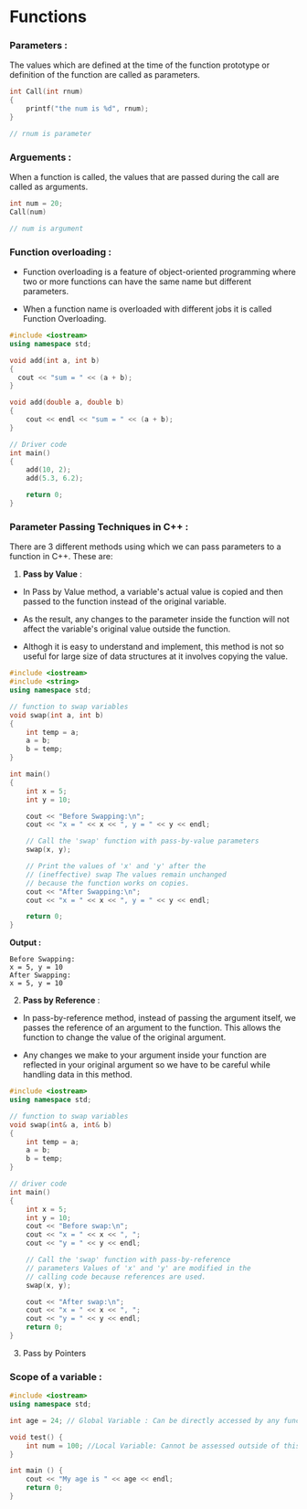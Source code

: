 # Functions

### Parameters : 

The values which are defined at the time of the function prototype or definition of the function are called as parameters.

```cpp
int Call(int rnum)
{
	printf("the num is %d", rnum);
}

// rnum is parameter
```

### Arguements :

When a function is called, the values that are passed during the call are called as arguments.

```cpp
int num = 20;
Call(num)

// num is argument
```

### Function overloading :

- Function overloading is a feature of object-oriented programming where two or more functions can have the same name but different parameters.

- When a function name is overloaded with different jobs it is called Function Overloading.

```cpp
#include <iostream>
using namespace std;

void add(int a, int b)
{
  cout << "sum = " << (a + b);
}

void add(double a, double b)
{
    cout << endl << "sum = " << (a + b);
}

// Driver code
int main()
{
    add(10, 2);
    add(5.3, 6.2);

    return 0;
}
```

### Parameter Passing Techniques in C++ : 

There are 3 different methods using which we can pass parameters to a function in C++. These are:

1. **Pass by Value** : 

- In Pass by Value method, a variable's actual value is copied and then passed to the function instead of the original variable. 

- As the result, any changes to the parameter inside the function will not affect the variable's original value outside the function.

- Althogh it is easy to understand and implement, this method is not so useful for large size of data structures at it involves copying the value.

```cpp
#include <iostream>
#include <string>
using namespace std;

// function to swap variables
void swap(int a, int b)
{
    int temp = a;
    a = b;
    b = temp;
}

int main()
{
    int x = 5;
    int y = 10;

    cout << "Before Swapping:\n";
    cout << "x = " << x << ", y = " << y << endl;

    // Call the 'swap' function with pass-by-value parameters
    swap(x, y);

    // Print the values of 'x' and 'y' after the
    // (ineffective) swap The values remain unchanged
    // because the function works on copies.
    cout << "After Swapping:\n";
    cout << "x = " << x << ", y = " << y << endl;

    return 0;
}
```

**Output :**

```
Before Swapping:
x = 5, y = 10
After Swapping:
x = 5, y = 10
```

2. **Pass by Reference** : 

- In pass-by-reference method, instead of passing the argument itself, we passes the reference of an argument to the function. This allows the function to change the value of the original argument.

- Any changes we make to your argument inside your function are reflected in your original argument so we have to be careful while handling data in this method.

```cpp
#include <iostream>
using namespace std;

// function to swap variables
void swap(int& a, int& b)
{
    int temp = a;
    a = b;
    b = temp;
}

// driver code
int main()
{
    int x = 5;
    int y = 10;
    cout << "Before swap:\n";
    cout << "x = " << x << ", ";
    cout << "y = " << y << endl;

    // Call the 'swap' function with pass-by-reference
    // parameters Values of 'x' and 'y' are modified in the
    // calling code because references are used.
    swap(x, y);

    cout << "After swap:\n";
    cout << "x = " << x << ", ";
    cout << "y = " << y << endl;
    return 0;
}
```

3. Pass by Pointers

### Scope of a variable : 

```cpp
#include <iostream>
using namespace std;

int age = 24; // Global Variable : Can be directly accessed by any function inside any function

void test() {
    int num = 100; //Local Variable: Cannot be assessed outside of this scope
}

int main () {
    cout << "My age is " << age << endl; 
    return 0;
}
```